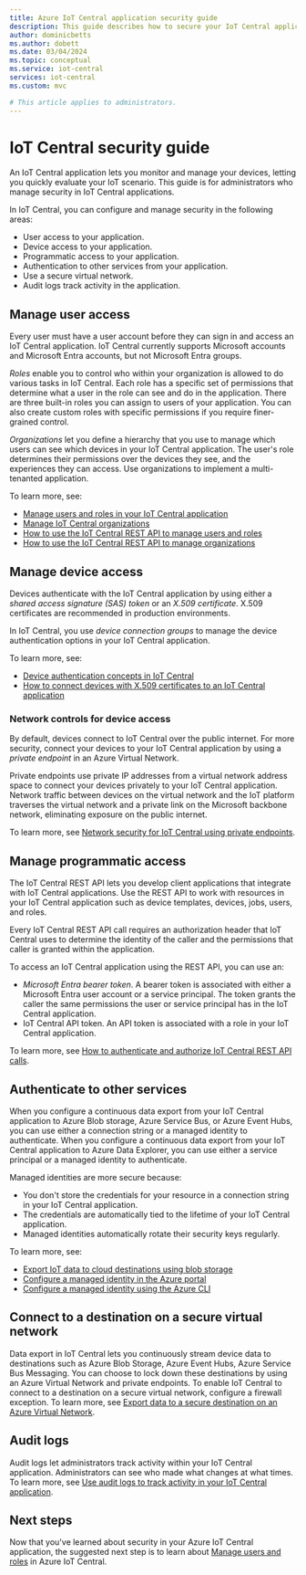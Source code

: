 ```yaml
---
title: Azure IoT Central application security guide
description: This guide describes how to secure your IoT Central application including users, devices, API access, and authentication to other services for data export.
author: dominicbetts 
ms.author: dobett 
ms.date: 03/04/2024
ms.topic: conceptual
ms.service: iot-central
services: iot-central
ms.custom: mvc

# This article applies to administrators.
---
```


# IoT Central security guide

An IoT Central application lets you monitor and manage your devices, letting you quickly evaluate your IoT scenario. This guide is for administrators who manage security in IoT Central applications.

In IoT Central, you can configure and manage security in the following areas:

- User access to your application.
- Device access to your application.
- Programmatic access to your application.
- Authentication to other services from your application.
- Use a secure virtual network.
- Audit logs track activity in the application.

## Manage user access

Every user must have a user account before they can sign in and access an IoT Central application. IoT Central currently supports Microsoft accounts and Microsoft Entra accounts, but not Microsoft Entra groups.

*Roles* enable you to control who within your organization is allowed to do various tasks in IoT Central. Each role has a specific set of permissions that determine what a user in the role can see and do in the application. There are three built-in roles you can assign to users of your application. You can also create custom roles with specific permissions if you require finer-grained control.

*Organizations* let you define a hierarchy that you use to manage which users can see which devices in your IoT Central application. The user's role determines their permissions over the devices they see, and the experiences they can access. Use organizations to implement a multi-tenanted application.

To learn more, see:

- [Manage users and roles in your IoT Central application](howto-manage-users-roles.md)
- [Manage IoT Central organizations](howto-create-organizations.md)
- [How to use the IoT Central REST API to manage users and roles](howto-manage-users-roles-with-rest-api.md)
- [How to use the IoT Central REST API to manage organizations](howto-manage-organizations-with-rest-api.md)

## Manage device access

Devices authenticate with the IoT Central application by using either a *shared access signature (SAS) token* or an *X.509 certificate*. X.509 certificates are recommended in production environments.

In IoT Central, you use *device connection groups* to manage the device authentication options in your IoT Central application.

To learn more, see:

- [Device authentication concepts in IoT Central](concepts-device-authentication.md)
- [How to connect devices with X.509 certificates to an IoT Central application](how-to-connect-devices-x509.md)

### Network controls for device access

By default, devices connect to IoT Central over the public internet. For more security, connect your devices to your IoT Central application by using a *private endpoint* in an Azure Virtual Network.

Private endpoints use private IP addresses from a virtual network address space to connect your devices privately to your IoT Central application. Network traffic between devices on the virtual network and the IoT platform traverses the virtual network and a private link on the Microsoft backbone network, eliminating exposure on the public internet.

To learn more, see [Network security for IoT Central using private endpoints](concepts-private-endpoints.md).

## Manage programmatic access

The IoT Central REST API lets you develop client applications that integrate with IoT Central applications. Use the REST API to work with resources in your IoT Central application such as device templates, devices, jobs, users, and roles.

Every IoT Central REST API call requires an authorization header that IoT Central uses to determine the identity of the caller and the permissions that caller is granted within the application.

To access an IoT Central application using the REST API, you can use an:

- *Microsoft Entra bearer token*. A bearer token is associated with either a Microsoft Entra user account or a service principal. The token grants the caller the same permissions the user or service principal has in the IoT Central application.
- IoT Central API token. An API token is associated with a role in your IoT Central application.

To learn more, see [How to authenticate and authorize IoT Central REST API calls](howto-authorize-rest-api.md).

## Authenticate to other services

When you configure a continuous data export from your IoT Central application to Azure Blob storage, Azure Service Bus, or Azure Event Hubs, you can use either a connection string or a managed identity to authenticate. When you configure a continuous data export from your IoT Central application to Azure Data Explorer, you can use either a service principal or a managed identity to authenticate.

Managed identities are more secure because:

- You don't store the credentials for your resource in a connection string in your IoT Central application.
- The credentials are automatically tied to the lifetime of your IoT Central application.
- Managed identities automatically rotate their security keys regularly.

To learn more, see:

- [Export IoT data to cloud destinations using blob storage](howto-export-to-blob-storage.md)
- [Configure a managed identity in the Azure portal](howto-manage-iot-central-from-portal.md#configure-a-managed-identity)
- [Configure a managed identity using the Azure CLI](howto-manage-iot-central-from-cli.md#configure-a-managed-identity)

## Connect to a destination on a secure virtual network

Data export in IoT Central lets you continuously stream device data to destinations such as Azure Blob Storage, Azure Event Hubs, Azure Service Bus Messaging. You can choose to lock down these destinations by using an Azure Virtual Network and private endpoints. To enable IoT Central to connect to a destination on a secure virtual network, configure a firewall exception. To learn more, see [Export data to a secure destination on an Azure Virtual Network](howto-connect-secure-vnet.md).

## Audit logs

Audit logs let administrators track activity within your IoT Central application. Administrators can see who made what changes at what times. To learn more, see [Use audit logs to track activity in your IoT Central application](howto-use-audit-logs.md).
## Next steps

Now that you've learned about security in your Azure IoT Central application, the suggested next step is to learn about [Manage users and roles](howto-manage-users-roles.md) in Azure IoT Central.
